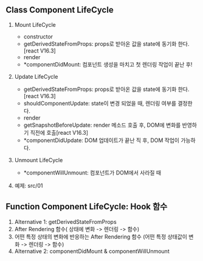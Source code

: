 ## Class Component LifeCycle
1.  Mount LifeCycle
    - constructor
    - getDerivedStateFromProps: props로 받아온 값을 state에 동기화 한다.[react V16.3]
    - render
    - *componentDidMount: 컴포넌트 생성을 마치고 첫 렌더링 작업이 끝난 후!

2.  Update LifeCycle
    - getDerivedStateFromProps: props로 받아온 값을 state에 동기화 한다.[react V16.3]
    - shouldComponentUpdate: state이 변경 되었을 때, 렌더링 여부를 결정한다.
    - render
    - getSnapshotBeforeUpdate: render 메소드 호출 후, DOM에 변화를 반영하기 직전에 호출[react V16.3]
    - *componentDidUpdate:  DOM 업데이트가 끝난 직 후, DOM 작업이 가능하다.

3.  Unmount LifeCycle
    - *componentWillUnmount: 컴포넌트가 DOM에서 사라질 때

4.  예제: src/01

## Function Component LifeCycle: Hook 함수
1. Alternative 1: getDerivedStateFromProps
2. After Rendering 함수( 상태에 변화 -> 렌더링 -> 함수) 
3. 어떤 특정 상태의 변화에 반응하는 After Rendering 함수 (어떤 특정 상태값이 변화 -> 렌더링 -> 함수)
4. Alternative 2: componentDidMount & componentWillUnmount 
 

 
  